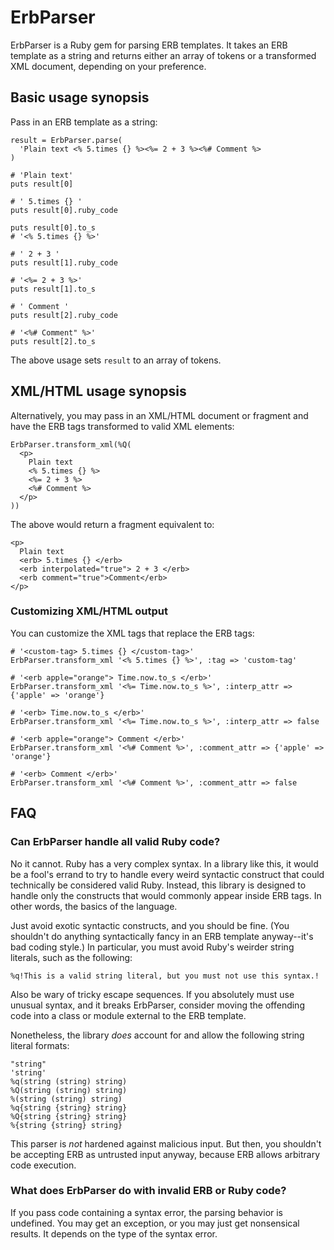 # ErbParser

ErbParser is a Ruby gem for parsing ERB templates. It takes an ERB template as a string
and returns either an array of tokens or a transformed XML document, depending on your
preference.

## Basic usage synopsis

Pass in an ERB template as a string:

    result = ErbParser.parse(
      'Plain text <% 5.times {} %><%= 2 + 3 %><%# Comment %>
    )
    
    # 'Plain text'
    puts result[0]
    
    # ' 5.times {} '
    puts result[0].ruby_code
    
    puts result[0].to_s
    # '<% 5.times {} %>'
    
    # ' 2 + 3 '
    puts result[1].ruby_code
    
    # '<%= 2 + 3 %>'
    puts result[1].to_s
    
    # ' Comment '
    puts result[2].ruby_code
    
    # '<%# Comment" %>'
    puts result[2].to_s

The above usage sets `result` to an array of tokens.

## XML/HTML usage synopsis

Alternatively, you may pass in an XML/HTML document or fragment and have the ERB tags
transformed to valid XML elements:

    ErbParser.transform_xml(%Q(
      <p>
        Plain text
        <% 5.times {} %>
        <%= 2 + 3 %>
        <%# Comment %>
      </p>
    ))

The above would return a fragment equivalent to:

    <p>
      Plain text
      <erb> 5.times {} </erb>
      <erb interpolated="true"> 2 + 3 </erb>
      <erb comment="true">Comment</erb>
    </p>

### Customizing XML/HTML output

You can customize the XML tags that replace the ERB tags:
    
    # '<custom-tag> 5.times {} </custom-tag>'
    ErbParser.transform_xml '<% 5.times {} %>', :tag => 'custom-tag'
    
    # '<erb apple="orange"> Time.now.to_s </erb>'
    ErbParser.transform_xml '<%= Time.now.to_s %>', :interp_attr => {'apple' => 'orange'}
    
    # '<erb> Time.now.to_s </erb>'
    ErbParser.transform_xml '<%= Time.now.to_s %>', :interp_attr => false
    
    # '<erb apple="orange"> Comment </erb>'
    ErbParser.transform_xml '<%# Comment %>', :comment_attr => {'apple' => 'orange'}
    
    # '<erb> Comment </erb>'
    ErbParser.transform_xml '<%# Comment %>', :comment_attr => false

## FAQ

### Can ErbParser handle all valid Ruby code?

No it cannot. Ruby has a very complex syntax. In a library like this, it would be a fool's
errand to try to handle every weird syntactic construct that could technically be
considered valid Ruby. Instead, this library is designed to handle only the constructs
that would commonly appear inside ERB tags. In other words, the basics of the language.

Just avoid exotic syntactic constructs, and you should be fine. (You shouldn't do anything
syntactically fancy in an ERB template anyway--it's bad coding style.) In particular, you
must avoid Ruby's weirder string literals, such as the following:

    %q!This is a valid string literal, but you must not use this syntax.!

Also be wary of tricky escape sequences. If you absolutely must use unusual syntax, and it
breaks ErbParser, consider moving the offending code into a class or module external to
the ERB template.

Nonetheless, the library *does* account for and allow the following string literal
formats:

    "string"
    'string'
    %q(string (string) string)
    %Q(string (string) string)
    %(string (string) string)
    %q{string {string} string}
    %Q{string {string} string}
    %{string {string} string}

This parser is *not* hardened against malicious input. But then, you shouldn't be
accepting ERB as untrusted input anyway, because ERB allows arbitrary code execution.

### What does ErbParser do with invalid ERB or Ruby code?

If you pass code containing a syntax error, the parsing behavior is undefined. You may get
an exception, or you may just get nonsensical results. It depends on the type of the
syntax error.